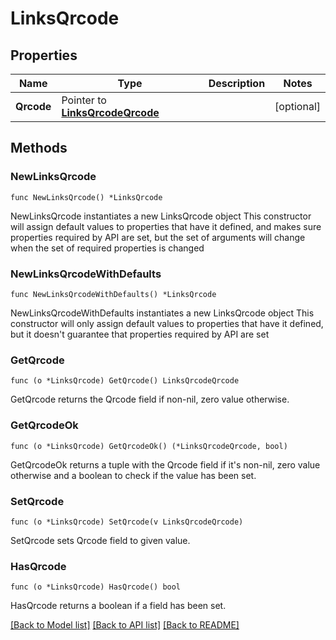 # LinksQrcode

## Properties

Name | Type | Description | Notes
------------ | ------------- | ------------- | -------------
**Qrcode** | Pointer to [**LinksQrcodeQrcode**](LinksQrcodeQrcode.md) |  | [optional] 

## Methods

### NewLinksQrcode

`func NewLinksQrcode() *LinksQrcode`

NewLinksQrcode instantiates a new LinksQrcode object
This constructor will assign default values to properties that have it defined,
and makes sure properties required by API are set, but the set of arguments
will change when the set of required properties is changed

### NewLinksQrcodeWithDefaults

`func NewLinksQrcodeWithDefaults() *LinksQrcode`

NewLinksQrcodeWithDefaults instantiates a new LinksQrcode object
This constructor will only assign default values to properties that have it defined,
but it doesn't guarantee that properties required by API are set

### GetQrcode

`func (o *LinksQrcode) GetQrcode() LinksQrcodeQrcode`

GetQrcode returns the Qrcode field if non-nil, zero value otherwise.

### GetQrcodeOk

`func (o *LinksQrcode) GetQrcodeOk() (*LinksQrcodeQrcode, bool)`

GetQrcodeOk returns a tuple with the Qrcode field if it's non-nil, zero value otherwise
and a boolean to check if the value has been set.

### SetQrcode

`func (o *LinksQrcode) SetQrcode(v LinksQrcodeQrcode)`

SetQrcode sets Qrcode field to given value.

### HasQrcode

`func (o *LinksQrcode) HasQrcode() bool`

HasQrcode returns a boolean if a field has been set.


[[Back to Model list]](../README.md#documentation-for-models) [[Back to API list]](../README.md#documentation-for-api-endpoints) [[Back to README]](../README.md)


